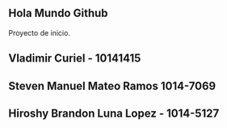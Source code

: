 ## Hola Mundo Github

Proyecto de inicio.

## Vladimir Curiel - 10141415

## Steven Manuel Mateo Ramos 1014-7069




## Hiroshy Brandon Luna Lopez - 1014-5127
